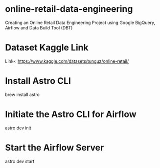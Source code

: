 # online-retail-data-engineering
Creating an Online Retail Data Engineering Project using Google BigQuery, Airflow and Data Build Tool (DBT)

# Dataset Kaggle Link
Link-: https://www.kaggle.com/datasets/tunguz/online-retail/

# Install Astro CLI
brew install astro

# Initiate the Astro CLI for Airflow
astro dev init

# Start the Airflow Server 
astro dev start